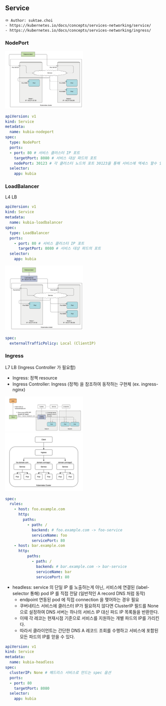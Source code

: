 ## Service

```
ㅁ Author: suktae.choi
- https://kubernetes.io/docs/concepts/services-networking/service/
- https://kubernetes.io/docs/concepts/services-networking/ingress/
```

### NodePort
<img src='images/1.png' width='50%'/>

```yaml
apiVersion: v1
kind: Service
metadata:
  name: kubia-nodeport
spec:
  type: NodePort
  ports:
  - port: 80 # 서비스 클러스터 IP 포트
    targetPort: 8080 # 서비스 대상 파드의 포트
    nodePort: 30123 # 각 클러스터 노드의 포트 30123을 통해 서비스에 엑세스 할수 있음.
  selector:
    app: kubia
```

### LoadBalancer
L4 LB

```yaml
apiVersion: v1
kind: Service
metadata:
  name: kubia-loadbalancer
spec:
  type: LoadBalancer
  ports:
    - port: 80 # 서비스 클러스터 IP 포트
      targetPort: 8080 # 서비스 대상 파드의 포트
  selector:
    app: kubia
```

<img src='images/2.png' width='50%'/>

```yaml
spec:
  externalTrafficPolicy: Local (ClientIP)
```

### Ingress
L7 LB (Ingress Controller 가 필요함)

- Ingress: 정책 resource
- Ingress Controller: Ingress (정책) 을 참조하여 동작하는 구현체 (ex. ingress-nginx)

<img src='images/3.png' width='50%'/>
<img src='images/4.png' width='50%'/>

```yaml
spec:
  rules:
    - host: foo.example.com
      http:
        paths:
          - path: /
            backend: # foo.example.com -> foo-service
            serviceName: foo
            servicePort: 80
    - host: bar.example.com
      http:
          paths:
            - path: /
              backend: # bar.example.com -> bar-service
              serviceName: bar
              servicePort: 80
```

- headless: service 의 단일 IP 를 노출하는게 아닌, 서비스에 연결된 (label-selector 통해) pod IP 를 직접 전달 (일반적인 A record DNS 처럼 동작)
  - endpoint 연동된 pod 에 직접 connection 을 맺어하는 경우 필요
  - 쿠버네티스 서비스에 클러스터 IP가 필요하지 않다면 ClusterIP 필드를 None으로 설정하여 DNS 서버는 하나의 서비스 IP 대신 파드 IP 목록들을 반환한다.
  - 이때 각 레코는 현재시점 기준으로 서비스를 지원하는 개별 파드의 IP를 가리킨다.
  - 따라서 클라이언트는 간단한 DNS A 레코드 조회를 수행하고 서비스에 포함된 모든 파드의 IP를 얻을 수 있다.

```yaml
apiVersion: v1
kind: Service
metadata:
  name: kubia-headless
spec:
  clusterIP: None # 헤드리스 서비스로 만드는 spec 옵션
  ports:
  - port: 80
    targetPort: 8080
  selector:
    app: kubia
```